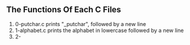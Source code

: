 ## The Functions Of Each C Files

1) 0-putchar.c prints "\_putchar", followed by a new line
2) 1-alphabet.c prints the alphabet in lowercase followed by a new line
3) 2-
